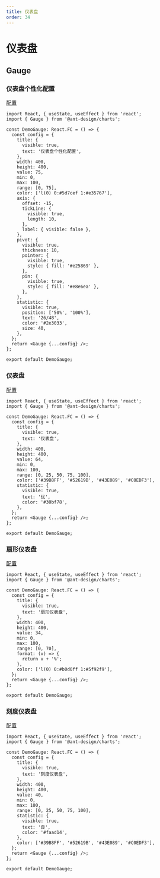 ```yaml
---
title: 仪表盘
order: 34
---
```


# 仪表盘

## Gauge

### 仪表盘个性化配置

<a href="https://antv-g2plot.gitee.io/zh/examples/gauge/gauge/API" target="_blank">配置</a>

```tsx
import React, { useState, useEffect } from 'react';
import { Gauge } from '@ant-design/charts';

const DemoGauge: React.FC = () => {
  const config = {
    title: {
      visible: true,
      text: '仪表盘个性化配置',
    },
    width: 400,
    height: 400,
    value: 75,
    min: 0,
    max: 100,
    range: [0, 75],
    color: ['l(0) 0:#5d7cef 1:#e35767'],
    axis: {
      offset: -15,
      tickLine: {
        visible: true,
        length: 10,
      },
      label: { visible: false },
    },
    pivot: {
      visible: true,
      thickness: 10,
      pointer: {
        visible: true,
        style: { fill: '#e25869' },
      },
      pin: {
        visible: true,
        style: { fill: '#e8e6ea' },
      },
    },
    statistic: {
      visible: true,
      position: ['50%', '100%'],
      text: '26/48',
      color: '#2e3033',
      size: 40,
    },
  };
  return <Gauge {...config} />;
};

export default DemoGauge;
```

### 仪表盘

<a href="https://antv-g2plot.gitee.io/zh/examples/gauge/gauge/API" target="_blank">配置</a>

```tsx
import React, { useState, useEffect } from 'react';
import { Gauge } from '@ant-design/charts';

const DemoGauge: React.FC = () => {
  const config = {
    title: {
      visible: true,
      text: '仪表盘',
    },
    width: 400,
    height: 400,
    value: 64,
    min: 0,
    max: 100,
    range: [0, 25, 50, 75, 100],
    color: ['#39B8FF', '#52619B', '#43E089', '#C0EDF3'],
    statistic: {
      visible: true,
      text: '优',
      color: '#30bf78',
    },
  };
  return <Gauge {...config} />;
};

export default DemoGauge;
```

### 扇形仪表盘

<a href="https://antv-g2plot.gitee.io/zh/examples/gauge/gauge/API" target="_blank">配置</a>

```tsx
import React, { useState, useEffect } from 'react';
import { Gauge } from '@ant-design/charts';

const DemoGauge: React.FC = () => {
  const config = {
    title: {
      visible: true,
      text: '扇形仪表盘',
    },
    width: 400,
    height: 400,
    value: 34,
    min: 0,
    max: 100,
    range: [0, 70],
    format: (v) => {
      return v + '%';
    },
    color: ['l(0) 0:#b0d0ff 1:#5f92f9'],
  };
  return <Gauge {...config} />;
};

export default DemoGauge;
```

### 刻度仪表盘

<a href="https://antv-g2plot.gitee.io/zh/examples/gauge/gauge/API" target="_blank">配置</a>

```tsx
import React, { useState, useEffect } from 'react';
import { Gauge } from '@ant-design/charts';

const DemoGauge: React.FC = () => {
  const config = {
    title: {
      visible: true,
      text: '刻度仪表盘',
    },
    width: 400,
    height: 400,
    value: 40,
    min: 0,
    max: 100,
    range: [0, 25, 50, 75, 100],
    statistic: {
      visible: true,
      text: '良',
      color: '#faad14',
    },
    color: ['#39B8FF', '#52619B', '#43E089', '#C0EDF3'],
  };
  return <Gauge {...config} />;
};

export default DemoGauge;
```
